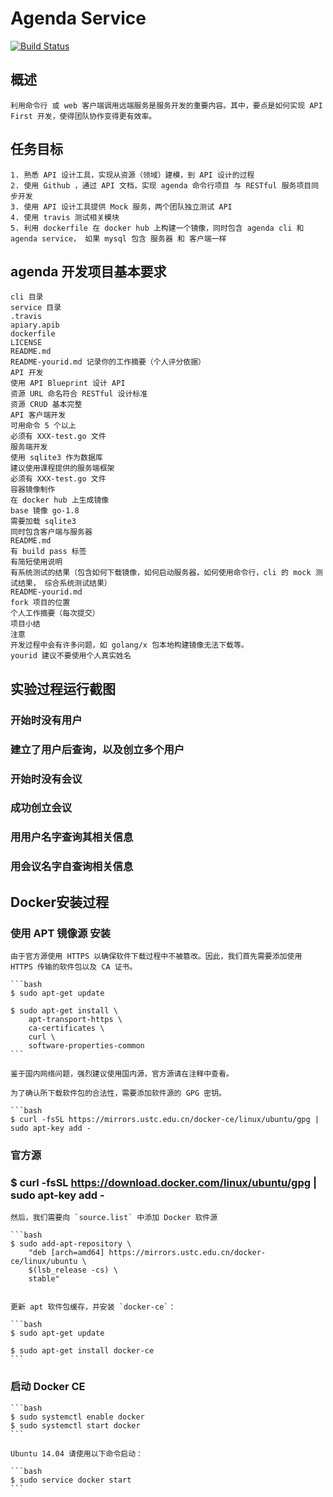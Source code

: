 # Agenda Service

[![Build Status](https://travis-ci.org/Mensu/Agenda-cli-service-Go.svg?branch=master)](https://travis-ci.org/Mensu/Agenda-cli-service-Go)

## 概述
	利用命令行 或 web 客户端调用远端服务是服务开发的重要内容。其中，要点是如何实现 API First 开发，使得团队协作变得更有效率。
## 任务目标
	1. 熟悉 API 设计工具，实现从资源（领域）建模，到 API 设计的过程
	2. 使用 Github ，通过 API 文档，实现 agenda 命令行项目 与 RESTful 服务项目同步开发
	3. 使用 API 设计工具提供 Mock 服务，两个团队独立测试 API
	4. 使用 travis 测试相关模块
	5. 利用 dockerfile 在 docker hub 上构建一个镜像，同时包含 agenda cli 和 agenda service， 如果 mysql 包含 服务器 和 客户端一样
## agenda 开发项目基本要求
	cli 目录
	service 目录
	.travis
	apiary.apib
	dockerfile
	LICENSE
	README.md
	README-yourid.md 记录你的工作摘要（个人评分依据）
	API 开发 
	使用 API Blueprint 设计 API
	资源 URL 命名符合 RESTful 设计标准
	资源 CRUD 基本完整
	API 客户端开发 
	可用命令 5 个以上
	必须有 XXX-test.go 文件
	服务端开发 
	使用 sqlite3 作为数据库
	建议使用课程提供的服务端框架
	必须有 XXX-test.go 文件
	容器镜像制作 
	在 docker hub 上生成镜像
	base 镜像 go-1.8
	需要加载 sqlite3
	同时包含客户端与服务器
	README.md 
	有 build pass 标签
	有简短使用说明
	有系统测试的结果（包含如何下载镜像，如何启动服务器，如何使用命令行，cli 的 mock 测试结果， 综合系统测试结果）
	README-yourid.md 
	fork 项目的位置
	个人工作摘要（每次提交）
	项目小结
	注意
	开发过程中会有许多问题，如 golang/x 包本地构建镜像无法下载等。
	yourid 建议不要使用个人真实姓名
## 实验过程运行截图
### 开始时没有用户
### 建立了用户后查询，以及创立多个用户
### 开始时没有会议
### 成功创立会议
### 用用户名字查询其相关信息
### 用会议名字自查询相关信息

## Docker安装过程

### 使用 APT 镜像源 安装

	由于官方源使用 HTTPS 以确保软件下载过程中不被篡改。因此，我们首先需要添加使用 HTTPS 传输的软件包以及 CA 证书。

	```bash
	$ sudo apt-get update

	$ sudo apt-get install \
	    apt-transport-https \
	    ca-certificates \
	    curl \
	    software-properties-common
	```

	鉴于国内网络问题，强烈建议使用国内源，官方源请在注释中查看。

	为了确认所下载软件包的合法性，需要添加软件源的 GPG 密钥。

	```bash
	$ curl -fsSL https://mirrors.ustc.edu.cn/docker-ce/linux/ubuntu/gpg | sudo apt-key add -


### 官方源

### $ curl -fsSL https://download.docker.com/linux/ubuntu/gpg | sudo apt-key add -

	然后，我们需要向 `source.list` 中添加 Docker 软件源

	```bash
	$ sudo add-apt-repository \
	    "deb [arch=amd64] https://mirrors.ustc.edu.cn/docker-ce/linux/ubuntu \
	    $(lsb_release -cs) \
	    stable"


	更新 apt 软件包缓存，并安装 `docker-ce`：

	```bash
	$ sudo apt-get update

	$ sudo apt-get install docker-ce
	```

### 启动 Docker CE

	```bash
	$ sudo systemctl enable docker
	$ sudo systemctl start docker
	```

	Ubuntu 14.04 请使用以下命令启动：

	```bash
	$ sudo service docker start
	```
